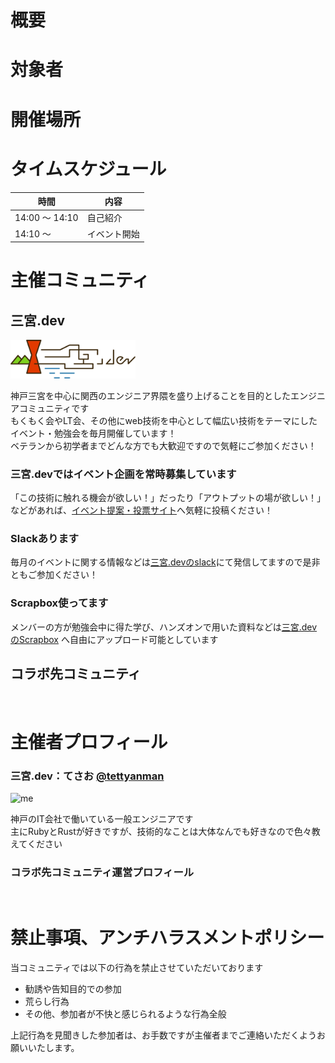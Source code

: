 # 概要

<!-- イベント概要 -->

# 対象者

# 開催場所

# タイムスケジュール

| 時間 | 内容 |
|---|---|
| 14:00 〜 14:10 | 自己紹介 |
| 14:10 〜 | イベント開始 |

# 主催コミュニティ

## 三宮.dev

<img src="https://raw.githubusercontent.com/tessai9/sannomiya.dev-logos/main/img/logo_color.svg" width="200" />

神戸三宮を中心に関西のエンジニア界隈を盛り上げることを目的としたエンジニアコミュニティです  
もくもく会やLT会、その他にweb技術を中心として幅広い技術をテーマにしたイベント・勉強会を毎月開催しています！  
ベテランから初学者までどんな方でも大歓迎ですので気軽にご参加ください！

### 三宮.devではイベント企画を常時募集しています
「この技術に触れる機会が欲しい！」だったり「アウトプットの場が欲しい！」などがあれば、[イベント提案・投票サイト](https://proposal.sannomiya.dev)へ気軽に投稿ください！

### Slackあります
毎月のイベントに関する情報などは[三宮.devのslack](https://join.slack.com/t/kobe-sannomiya-dev/shared_invite/zt-g45oc103-sIqIL~Lu~TVz~G38iADyDA)にて発信してますので是非ともご参加ください！

### Scrapbox使ってます
メンバーの方が勉強会中に得た学び、ハンズオンで用いた資料などは[三宮.devのScrapbox](https://scrapbox.io/sannomiya-dev) へ自由にアップロード可能としています

## コラボ先コミュニティ

<!-- コミュニティロゴ画像 -->
<img src="" width="200">

<!-- コミュニテイ紹介文 -->

# 主催者プロフィール

### 三宮.dev：てさお [@tettyanman](https://twitter.com/tettyanman)

![me](https://avatars.githubusercontent.com/tessai9?s=200)

神戸のIT会社で働いている一般エンジニアです  
主にRubyとRustが好きですが、技術的なことは大体なんでも好きなので色々教えてください

### コラボ先コミュニティ運営プロフィール

<!-- プロフィール画像 -->
<img src="" width="200">

<!-- プロフィール文 -->

# 禁止事項、アンチハラスメントポリシー

当コミュニティでは以下の行為を禁止させていただいております

- 勧誘や告知目的での参加
- 荒らし行為
- その他、参加者が不快と感じられるような行為全般

上記行為を見聞きした参加者は、お手数ですが主催者までご連絡いただくようお願いいたします。
